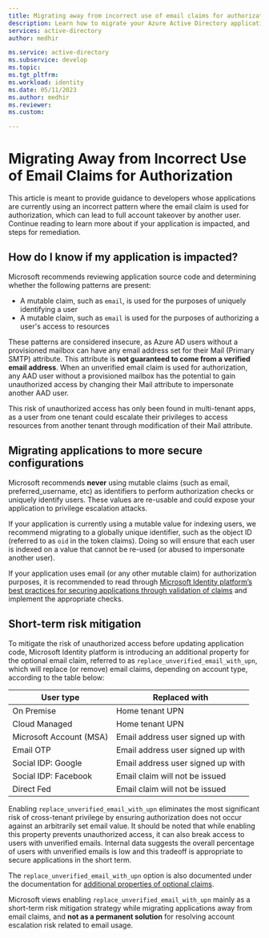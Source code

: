 ```yaml
---
title: Migrating away from incorrect use of email claims for authorization
description: Learn how to migrate your Azure Active Directory application away from using insecure claims, such as email, for authorization purposes. 
services: active-directory
author: medhir

ms.service: active-directory
ms.subservice: develop
ms.topic: 
ms.tgt_pltfrm: 
ms.workload: identity
ms.date: 05/11/2023
ms.author: medhir
ms.reviewer: 
ms.custom: 

---
```


# Migrating Away from Incorrect Use of Email Claims for Authorization

This article is meant to provide guidance to developers whose applications are currently using an incorrect pattern where the email claim is used for authorization, which can lead to full account takeover by another user. Continue reading to learn more about if your application is impacted, and steps for remediation. 

## How do I know if my application is impacted?

Microsoft recommends reviewing application source code and determining whether the following patterns are present: 

- A mutable claim, such as `email`, is used for the purposes of uniquely identifying a user
- A mutable claim, such as `email` is used for the purposes of authorizing a user's access to resources

These patterns are considered insecure, as Azure AD users without a provisioned mailbox can have any email address set for their Mail (Primary SMTP) attribute. This attribute is **not guaranteed to come from a verified email address**. When an unverified email claim is used for authorization, any AAD user without a provisioned mailbox has the potential to gain unauthorized access by changing their Mail attribute to impersonate another AAD user. 

This risk of unauthorized access has only been found in multi-tenant apps, as a user from one tenant could escalate their privileges to access resources from another tenant through modification of their Mail attribute.

## Migrating applications to more secure configurations

Microsoft recommends **never** using mutable claims (such as email, preferred_username, etc) as identifiers to perform authorization checks or uniquely identify users. These values are re-usable and could expose your application to privilege escalation attacks. 

If your application is currently using a mutable value for indexing users, we recommend migrating to a globally unique identifier, such as the object ID (referred to as `oid` in the token claims). Doing so will ensure that each user is indexed on a value that cannot be re-used (or abused to impersonate another user). 


If your application uses email (or any other mutable claim) for authorization purposes, it is recommended to read through [Microsoft Identity platform’s best practices for securing applications through validation of claims](./claims-validation) and implement the appropriate checks. 

## Short-term risk mitigation

To mitigate the risk of unauthorized access before updating application code, Microsoft Identity platform is introducing an additional property for the optional email claim, referred to as `replace_unverified_email_with_upn`, which will replace (or remove) email claims, depending on account type, according to the table below: 

| **User type** | **Replaced with** |
|---------------|-------------------|
| On Premise | Home tenant UPN |
| Cloud Managed | Home tenant UPN |
| Microsoft Account (MSA) | Email address user signed up with |
| Email OTP | Email address user signed up with |
| Social IDP: Google | Email address user signed up with | 
| Social IDP: Facebook | Email claim will not be issued |
| Direct Fed | Email claim will not be issued |

Enabling `replace_unverified_email_with_upn` eliminates the most significant risk of cross-tenant privilege by ensuring authorization does not occur against an arbitrarily set email value.  It should be noted that while enabling this property prevents unauthorized access, it can also break access to users with unverified emails. Internal data suggests the overall percentage of users with unverified emails is low and this tradeoff is appropriate to secure applications in the short term. 

The `replace_unverified_email_with_upn` option is also documented under the documentation for [additional properties of optional claims](./active-directory-optional-claims.md#additional-properties-of-optional-claims).

Microsoft views enabling `replace_unverified_email_with_upn` mainly as a short-term risk mitigation strategy while migrating applications away from email claims, and **not as a permanent solution** for resolving account escalation risk related to email usage. 

